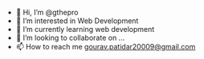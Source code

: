 - 👋 Hi, I’m @gthepro
- 👀 I’m interested in Web Development
- 🌱 I’m currently learning web development
- 💞️ I’m looking to collaborate on ...
- 📫 How to reach me gourav.patidar20009@gmail.com

<!---
gthepro/gthepro is a ✨ special ✨ repository because its `README.md` (this file) appears on your GitHub profile.
You can click the Preview link to take a look at your changes.
--->
